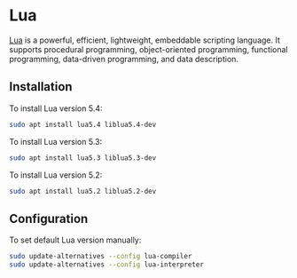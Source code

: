 # Lua

[Lua](https://www.lua.org/) is a powerful, efficient, lightweight, embeddable
scripting language. It supports procedural programming, object-oriented
programming, functional programming, data-driven programming, and data
description.

## Installation

To install Lua version 5.4:

```bash
sudo apt install lua5.4 liblua5.4-dev
```

To install Lua version 5.3:

```bash
sudo apt install lua5.3 liblua5.3-dev
```

To install Lua version 5.2:

```bash
sudo apt install lua5.2 liblua5.2-dev
```

## Configuration

To set default Lua version manually:

```bash
sudo update-alternatives --config lua-compiler
sudo update-alternatives --config lua-interpreter
```
